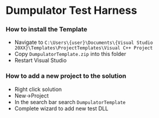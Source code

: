 # Dumpulator Test Harness

### How to install the Template

* Navigate to `C:\Users\{user}\Documents\{Visual Studio 20XX}\Templates\ProjectTemplates\Visual C++ Project`
* Copy `DumpulatorTemplate.zip` into this folder
* Restart Visual Studio

### How to add a new project to the solution

* Right click solution
* New->Project 
* In the search bar search `DumpulatorTemplate`
* Complete wizard to add new test DLL